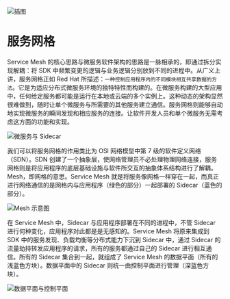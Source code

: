 ![插图](https://s2.ax1x.com/2019/11/02/KLEqv8.jpg)

# 服务网格

Service Mesh 的核心思路与微服务软件架构的思路是一脉相承的，即通过拆分实现解耦：将 SDK 中频繁变更的逻辑与业务逻辑分别放到不同的进程中。从广义上讲，服务网格正如 Red Hat 所描述：`一种控制应用程序内的不同模块相互共享数据的方法`。它是为适应分布式微服务环境的独特特性而构建的。在微服务构建的大型应用中，任何给定服务都可能是运行在本地或云端的多个实例上。这种动态的架构显然很难做到，随时让单个微服务与所需要的其他服务建立通信。服务网格则能够自动地实现微服务的瞬间发现和相应服务的连接。让软件开发人员和单个微服务无需考虑这方面的功能和实现。

![微服务与 Sidecar](https://ww1.sinaimg.cn/large/007rAy9hgy1fz9rs2q0z4j30vi0mp10a.jpg)

我们可以将服务网格的作用类比为 OSI 网络模型中第 7 级的软件定义网络（SDN）。SDN 创建了一个抽象层，使网络管理员不必处理物理网络连接，服务网格则是将应用程序的底层基础设施与软件所交互的抽象体系结构进行了解耦。Mesh，即网格的意思。Service Mesh 就是将服务像网格一样穿在一起，而真正进行网络通信的是网格内与应用程序（绿色的部分）一起部署的 Sidecar（蓝色的部分）。

![Mesh 示意图](https://assets.ng-tech.icu/superbed/2021/07/14/60eeab925132923bf812d675.png)

在 Service Mesh 中，Sidecar 与应用程序部署在不同的进程中，不管 Sidecar 进行何种变化，应用程序对此都是是无感知的。Service Mesh 将原来集成到 SDK 中的服务发现、负载均衡等分布式能力下沉到 Sidecar 中，通过 Sidecar 的流量劫持转发应用程序的请求，所有的服务都通过自己的 Sidecar 进行相互通信。所有的 Sidecar 集合到一起，就组成了 Service Mesh 的数据平面（所有的浅蓝色方块）。数据平面中的 Sidecar 则统一由控制平面进行管理（深蓝色方块）。

![数据平面与控制平面](https://assets.ng-tech.icu/superbed/2021/07/14/60eeabda5132923bf8144fa4.jpg)
